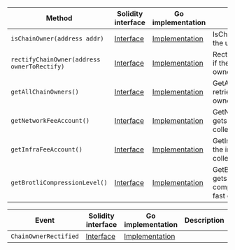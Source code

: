 <table>
  <thead>
    <tr>
      <th>Method</th>
      <th>Solidity interface</th>
      <th>Go implementation</th>
      <th>Description</th>
    </tr>
  </thead>
  <tbody>
    <tr>
      <td>
        <code>isChainOwner(address addr)</code>
      </td>
      <td>
        <a
          href="https://github.com/OffchainLabs/nitro-contracts/blob/b16bf0b737468382854dac28346fec8b65b55989/src/precompiles/ArbOwnerPublic.sol#L11"
          target="_blank"
        >
          Interface
        </a>
      </td>
      <td>
        <a
          href="https://github.com/OffchainLabs/nitro/blob/v2.1.3/precompiles/ArbOwnerPublic.go#L34"
          target="_blank"
        >
          Implementation
        </a>
      </td>
      <td>IsChainOwner checks if the user is a chain owner</td>
    </tr>
    <tr>
      <td>
        <code>rectifyChainOwner(address ownerToRectify)</code>
      </td>
      <td>
        <a
          href="https://github.com/OffchainLabs/nitro-contracts/blob/b16bf0b737468382854dac28346fec8b65b55989/src/precompiles/ArbOwnerPublic.sol#L18"
          target="_blank"
        >
          Interface
        </a>
      </td>
      <td>
        <a
          href="https://github.com/OffchainLabs/nitro/blob/v2.1.3/precompiles/ArbOwnerPublic.go#L25"
          target="_blank"
        >
          Implementation
        </a>
      </td>
      <td>RectifyChainOwner checks if the account is a chain owner</td>
    </tr>
    <tr>
      <td>
        <code>getAllChainOwners()</code>
      </td>
      <td>
        <a
          href="https://github.com/OffchainLabs/nitro-contracts/blob/b16bf0b737468382854dac28346fec8b65b55989/src/precompiles/ArbOwnerPublic.sol#L21"
          target="_blank"
        >
          Interface
        </a>
      </td>
      <td>
        <a
          href="https://github.com/OffchainLabs/nitro/blob/v2.1.3/precompiles/ArbOwnerPublic.go#L20"
          target="_blank"
        >
          Implementation
        </a>
      </td>
      <td>GetAllChainOwners retrieves the list of chain owners</td>
    </tr>
    <tr>
      <td>
        <code>getNetworkFeeAccount()</code>
      </td>
      <td>
        <a
          href="https://github.com/OffchainLabs/nitro-contracts/blob/b16bf0b737468382854dac28346fec8b65b55989/src/precompiles/ArbOwnerPublic.sol#L24"
          target="_blank"
        >
          Interface
        </a>
      </td>
      <td>
        <a
          href="https://github.com/OffchainLabs/nitro/blob/v2.1.3/precompiles/ArbOwnerPublic.go#L39"
          target="_blank"
        >
          Implementation
        </a>
      </td>
      <td>GetNetworkFeeAccount gets the network fee collector</td>
    </tr>
    <tr>
      <td>
        <code>getInfraFeeAccount()</code>
      </td>
      <td>
        <a
          href="https://github.com/OffchainLabs/nitro-contracts/blob/b16bf0b737468382854dac28346fec8b65b55989/src/precompiles/ArbOwnerPublic.sol#L27"
          target="_blank"
        >
          Interface
        </a>
      </td>
      <td>
        <a
          href="https://github.com/OffchainLabs/nitro/blob/v2.1.3/precompiles/ArbOwnerPublic.go#L44"
          target="_blank"
        >
          Implementation
        </a>
      </td>
      <td>GetInfraFeeAccount gets the infrastructure fee collector</td>
    </tr>
    <tr>
      <td>
        <code>getBrotliCompressionLevel()</code>
      </td>
      <td>
        <a
          href="https://github.com/OffchainLabs/nitro-contracts/blob/b16bf0b737468382854dac28346fec8b65b55989/src/precompiles/ArbOwnerPublic.sol#L30"
          target="_blank"
        >
          Interface
        </a>
      </td>
      <td>
        <a
          href="https://github.com/OffchainLabs/nitro/blob/v2.1.3/precompiles/ArbOwnerPublic.go#L52"
          target="_blank"
        >
          Implementation
        </a>
      </td>
      <td>
        GetBrotliCompressionLevel gets the current brotli compression level used for fast
        compression
      </td>
    </tr>
  </tbody>
</table>
<table>
  <thead>
    <tr>
      <th>Event</th>
      <th>Solidity interface</th>
      <th>Go implementation</th>
      <th>Description</th>
    </tr>
  </thead>
  <tbody>
    <tr>
      <td>
        <code>ChainOwnerRectified</code>
      </td>
      <td>
        <a
          href="https://github.com/OffchainLabs/nitro-contracts/blob/b16bf0b737468382854dac28346fec8b65b55989/src/precompiles/ArbOwnerPublic.sol#L32"
          target="_blank"
        >
          Interface
        </a>
      </td>
      <td>
        <a
          href="https://github.com/OffchainLabs/nitro/blob/v2.1.3/precompiles/ArbOwnerPublic.go#L30"
          target="_blank"
        >
          Implementation
        </a>
      </td>
      <td></td>
    </tr>
  </tbody>
</table>
